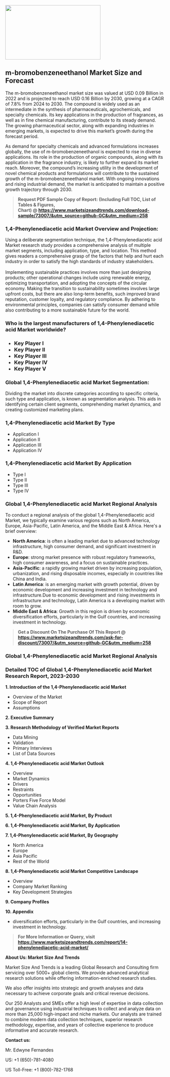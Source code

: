 <p><img class="alignnone size-medium wp-image-20088" src="https://ffe5etoiles.com/wp-content/uploads/2024/12/MST1-300x171.png" alt="" width="300" height="171" /></p><h2>m-bromobenzeneethanol Market Size and Forecast</h2><p>The m-bromobenzeneethanol market size was valued at USD 0.09 Billion in 2022 and is projected to reach USD 0.16 Billion by 2030, growing at a CAGR of 7.8% from 2024 to 2030. The compound is widely used as an intermediate in the synthesis of pharmaceuticals, agrochemicals, and specialty chemicals. Its key applications in the production of fragrances, as well as in fine chemical manufacturing, contribute to its steady demand. The growing pharmaceutical sector, along with expanding industries in emerging markets, is expected to drive this market’s growth during the forecast period.</p><p>As demand for specialty chemicals and advanced formulations increases globally, the use of m-bromobenzeneethanol is expected to rise in diverse applications. Its role in the production of organic compounds, along with its application in the fragrance industry, is likely to further expand its market reach. Moreover, the compound’s increasing utility in the development of novel chemical products and formulations will contribute to the sustained growth of the m-bromobenzeneethanol market. With ongoing innovations and rising industrial demand, the market is anticipated to maintain a positive growth trajectory through 2030.</p></p><blockquote id="" class=""><strong>Request PDF Sample Copy of Report: (Including Full TOC, List of Tables &amp; Figures, Chart)&nbsp;@&nbsp;<strong><a href="https://www.marketsizeandtrends.com/download-sample/73007/&utm_source=github-GC&utm_medium=258" target="_blank">https://www.marketsizeandtrends.com/download-sample/73007/&utm_source=github-GC&utm_medium=258</a></strong></strong></blockquote><h3 id="" class="">1,4-Phenylenediacetic acid Market&nbsp;Overview and Projection:</h3><p id="" class="">Using a deliberate segmentation technique, the 1,4-Phenylenediacetic acid Market research study provides a comprehensive analysis of multiple market segments, including application, type, and location. This method gives readers a comprehensive grasp of the factors that help and hurt each industry in order to satisfy the high standards of industry stakeholders. <br /> <br />Implementing sustainable practices involves more than just designing products; other operational changes include using renewable energy, optimizing transportation, and adopting the concepts of the circular economy. Making the transition to sustainability sometimes involves large upfront costs, but there are also long-term benefits, such improved brand reputation, customer loyalty, and regulatory compliance. By adhering to environmental principles, companies can satisfy consumer demand while also contributing to a more sustainable future for the world.</p><h3 id="" class="">Who is the largest manufacturers of&nbsp;1,4-Phenylenediacetic acid Market worldwide?</h3><h3 class=""><p><ul><li>Key Player I </li><li> Key Player II </li><li> Key Player III </li><li> Key Player IV </li><li> Key Player V</li></ul></p></h3><h3 id="" class="">Global&nbsp;1,4-Phenylenediacetic acid Market Segmentation:</h3><p id="" class="">Dividing the market into discrete categories according to specific criteria, such type and application, is known as segmentation analysis. This aids in identifying certain client segments, comprehending market dynamics, and creating customized marketing plans.</p><h3 id="" class="">1,4-Phenylenediacetic acid Market&nbsp;By Type</h3><p><p><ul><li>Application I</li><li> Application II</li><li> Application III</li><li> Application IV</p></li></ul></p></p><h3 id="" class="">1,4-Phenylenediacetic acid Market&nbsp;By Application</h3><p class=""><p><ul><li>Type I</li><li> Type II</li><li> Type III</li><li> Type IV</li></ul></p></p><h3 id="" class="">Global 1,4-Phenylenediacetic acid Market Regional Analysis</h3><p id="" class="">To conduct a regional analysis of the global 1,4-Phenylenediacetic acid Market, we typically examine various regions such as North America, Europe, Asia-Pacific, Latin America, and the Middle East &amp; Africa. Here's a brief overview:</p><ul><li><strong>North America</strong>: is often a leading market due to advanced technology infrastructure, high consumer demand, and significant investment in R&amp;D.</li><li><strong>Europe</strong>: strong market presence with robust regulatory frameworks, high consumer awareness, and a focus on sustainable practices.</li><li><strong>Asia-Pacific</strong>: a rapidly growing market driven by increasing population, urbanization, and rising disposable incomes, especially in countries like China and India.</li><li><strong>Latin America</strong>: is an emerging market with growth potential, driven by economic development and increasing investment in technology and infrastructure.Due to economic development and rising investments in infrastructure and technology, Latin America is a developing market with room to grow.</li><li><strong>Middle East &amp; Africa</strong>: Growth in this region is driven by economic diversification efforts, particularly in the Gulf countries, and increasing investment in technology.</li></ul><blockquote id="" class=""><strong>Get a Discount On The Purchase Of This Report @ <strong><a href="https://www.marketsizeandtrends.com/ask-for-discount/73007/&utm_source=github-GC&utm_medium=258" target="_blank">https://www.marketsizeandtrends.com/ask-for-discount/73007/&utm_source=github-GC&utm_medium=258</a></strong></strong></blockquote><h3 id="" class="">Global 1,4-Phenylenediacetic acid Market Regional Analysis</h3><h3 id="" class="">Detailed TOC of Global 1,4-Phenylenediacetic acid Market Research Report, 2023-2030</h3><p id="" class=""><strong>1. Introduction of the 1,4-Phenylenediacetic acid Market</strong></p><ul><li>Overview of the Market</li><li>Scope of Report</li><li>Assumptions</li></ul><p id="" class=""><strong>2. Executive Summary</strong></p><p id="" class=""><strong>3. Research Methodology of Verified Market Reports</strong></p><ul><li>Data Mining</li><li>Validation</li><li>Primary Interviews</li><li>List of Data Sources</li></ul><p id="" class=""><strong>4. 1,4-Phenylenediacetic acid Market Outlook</strong></p><ul><li>Overview</li><li>Market Dynamics</li><li>Drivers</li><li>Restraints</li><li>Opportunities</li><li>Porters Five Force Model</li><li>Value Chain Analysis</li></ul><p id="" class=""><strong>5. 1,4-Phenylenediacetic acid Market, By Product</strong></p><p id="" class=""><strong>6. 1,4-Phenylenediacetic acid Market, By Application</strong></p><p id="" class=""><strong>7. 1,4-Phenylenediacetic acid Market, By Geography</strong></p><ul><li>North America</li><li>Europe</li><li>Asia Pacific</li><li>Rest of the World</li></ul><p id="" class=""><strong>8. 1,4-Phenylenediacetic acid Market Competitive Landscape</strong></p><ul><li>Overview</li><li>Company Market Ranking</li><li>Key Development Strategies</li></ul><p id="" class=""><strong>9. Company Profiles</strong></p><p id="" class=""><strong>10. Appendix</strong></p><ul><li>diversification efforts, particularly in the Gulf countries, and increasing investment in technology.</li></ul><blockquote id="" class=""><strong>For More Information or Query, visit <strong><strong><a href="https://www.marketsizeandtrends.com/report/14-phenylenediacetic-acid-market/" target="_blank">https://www.marketsizeandtrends.com/report/14-phenylenediacetic-acid-market/</a></strong></strong></strong></blockquote><p id="" class=""><strong>About Us: Market Size And Trends</strong></p><p id="" class="">Market Size And Trends is a leading Global Research and Consulting firm servicing over 5000+ global clients. We provide advanced analytical research solutions while offering information-enriched research studies.</p><p id="" class="">We also offer insights into strategic and growth analyses and data necessary to achieve corporate goals and critical revenue decisions.</p><p id="" class="">Our 250 Analysts and SMEs offer a high level of expertise in data collection and governance using industrial techniques to collect and analyze data on more than 25,000 high-impact and niche markets. Our analysts are trained to combine modern data collection techniques, superior research methodology, expertise, and years of collective experience to produce informative and accurate research.</p><p id="" class=""><strong>Contact us:</strong></p><p id="" class="">Mr. Edwyne Fernandes</p><p id="" class="">US: +1 (650)-781-4080</p><p id="" class="">US Toll-Free: +1 (800)-782-1768</p>
